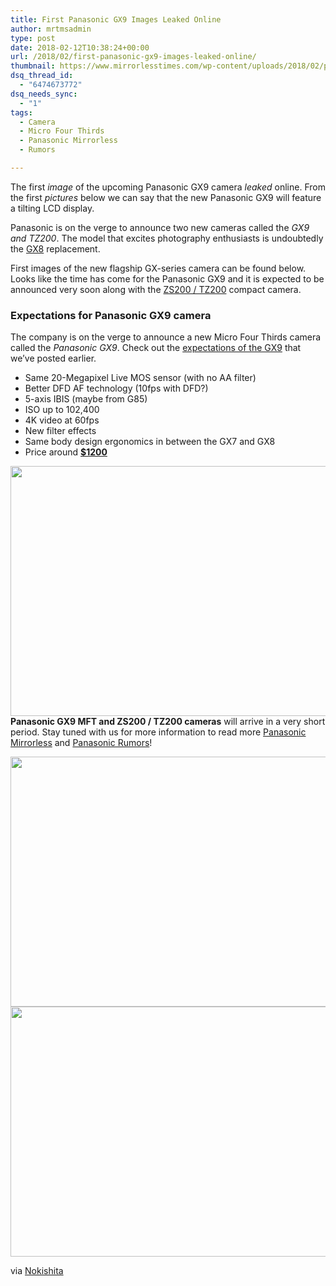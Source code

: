```yaml
---
title: First Panasonic GX9 Images Leaked Online
author: mrtmsadmin
type: post
date: 2018-02-12T10:38:24+00:00
url: /2018/02/first-panasonic-gx9-images-leaked-online/
thumbnail: https://www.mirrorlesstimes.com/wp-content/uploads/2018/02/panasonic_gx9_image_2.jpg
dsq_thread_id:
  - "6474673772"
dsq_needs_sync:
  - "1"
tags:
  - Camera
  - Micro Four Thirds
  - Panasonic Mirrorless
  - Rumors

---
```

The first _image_ of the upcoming Panasonic GX9 camera _leaked_ online. From the first _pictures_ below we can say that the new Panasonic GX9 will feature a tilting LCD display.

Panasonic is on the verge to announce two new cameras called the _GX9 and TZ200_. The model that excites photography enthusiasts is undoubtedly the <a href="https://aax-us-east.amazon-adsystem.com/x/c/QrHzCZ0_gC02JTLoqeIZVEkAAAFhQUlVuwEAAAFKAXJk_MU/https://assoc-redirect.amazon.com/g/r/http://www.amazon.com/PANASONIC-Mirrorless-Camera-Megapixels-DMC-GX8SBODY/dp/B011B8QX32/ref=as_at/?imprToken=JENTucHS56Fh0kFhjX0.ng&slotNum=0&s=electronics&ie=UTF8&qid=1506421463&sr=1-3&keywords=gx8&linkCode=sl1&tag=daicamnew-20&linkId=14ccd24682179688d409a2a4bb89b127" target="_blank" rel="noopener">GX8</a> replacement.

First images of the new flagship GX-series camera can be found below. Looks like the time has come for the Panasonic GX9 and it is expected to be announced very soon along with the [ZS200 / TZ200][1] compact camera.<!--more-->

### Expectations for Panasonic GX9 camera

The company is on the verge to announce a new Micro Four Thirds camera called the _Panasonic GX9_. Check out the [expectations of the GX9][2] that we’ve posted earlier.

  * Same 20-Megapixel Live MOS sensor (with no AA filter)
  * Better DFD AF technology (10fps with DFD?)
  * 5-axis IBIS (maybe from G85)
  * ISO up to 102,400
  * 4K video at 60fps
  * New filter effects
  * Same body design ergonomics in between the GX7 and GX8
  * Price around **<a href="https://aax-us-east.amazon-adsystem.com/x/c/QrHzCZ0_gC02JTLoqeIZVEkAAAFhQUlVuwEAAAFKAXJk_MU/https://assoc-redirect.amazon.com/g/r/http://www.amazon.com/PANASONIC-Mirrorless-Camera-Megapixels-DMC-GX8SBODY/dp/B011B8QX32/ref=as_at/?creativeASIN=B00GORMJTI&imprToken=JENTucHS56Fh0kFhjX0.ng&slotNum=1&s=electronics&ie=UTF8&qid=1506421463&sr=1-3&keywords=gx8&linkCode=sl1&tag=daicamnew-20&linkId=14ccd24682179688d409a2a4bb89b127" target="_blank" rel="nofollow noopener noreferrer" data-amzn-asin="B00GORMJTI">$1200</a>**

[<img class="aligncenter size-full wp-image-1652" src="https://i0.wp.com/www.mirrorlesstimes.com/wp-content/uploads/2018/02/panasonic_gx9_image.jpg?resize=600%2C400&#038;ssl=1" alt="" width="600" height="400" srcset="https://i0.wp.com/www.mirrorlesstimes.com/wp-content/uploads/2018/02/panasonic_gx9_image.jpg?w=900&ssl=1 900w, https://i0.wp.com/www.mirrorlesstimes.com/wp-content/uploads/2018/02/panasonic_gx9_image.jpg?resize=450%2C300&ssl=1 450w, https://i0.wp.com/www.mirrorlesstimes.com/wp-content/uploads/2018/02/panasonic_gx9_image.jpg?resize=768%2C512&ssl=1 768w" sizes="(max-width: 600px) 100vw, 600px" data-recalc-dims="1" />][3]  
**Panasonic GX9 MFT and ZS200 / TZ200 cameras** will arrive in a very short period. Stay tuned with us for more information to read more <a href="https://www.mirrorlesstimes.com/tags/panasonic-mirrorless" target="_blank" rel="noopener">Panasonic Mirrorless</a> and <a href="https://www.dailycameranews.com/tag/panasonic-rumors/" target="_blank" rel="noopener">Panasonic Rumors</a>!

[<img class="aligncenter size-full wp-image-1654" src="https://i2.wp.com/www.mirrorlesstimes.com/wp-content/uploads/2018/02/panasonic_2.jpg?resize=600%2C400&#038;ssl=1" alt="" width="600" height="400" srcset="https://i2.wp.com/www.mirrorlesstimes.com/wp-content/uploads/2018/02/panasonic_2.jpg?w=600&ssl=1 600w, https://i2.wp.com/www.mirrorlesstimes.com/wp-content/uploads/2018/02/panasonic_2.jpg?resize=450%2C300&ssl=1 450w" sizes="(max-width: 600px) 100vw, 600px" data-recalc-dims="1" />][4] [<img class="aligncenter size-full wp-image-1655" src="https://i0.wp.com/www.mirrorlesstimes.com/wp-content/uploads/2018/02/panasonic_3.jpg?resize=600%2C400&#038;ssl=1" alt="" width="600" height="400" srcset="https://i0.wp.com/www.mirrorlesstimes.com/wp-content/uploads/2018/02/panasonic_3.jpg?w=600&ssl=1 600w, https://i0.wp.com/www.mirrorlesstimes.com/wp-content/uploads/2018/02/panasonic_3.jpg?resize=450%2C300&ssl=1 450w" sizes="(max-width: 600px) 100vw, 600px" data-recalc-dims="1" />][5]

via <a href="http://www.nokishita-camera.com/2018/02/dc-gx9dc-tz200.html" target="_blank" rel="follow external noopener noreferrer" data-wpel-link="external">Nokishita</a>

 [1]: https://www.dailycameranews.com/2018/01/panasonic-gx9-tz200-cameras-announced-soon/
 [2]: https://www.dailycameranews.com/2017/09/expect-panasonic-gx9-camera/
 [3]: https://i0.wp.com/www.mirrorlesstimes.com/wp-content/uploads/2018/02/panasonic_gx9_image.jpg?ssl=1
 [4]: https://i2.wp.com/www.mirrorlesstimes.com/wp-content/uploads/2018/02/panasonic_2.jpg?ssl=1
 [5]: https://i0.wp.com/www.mirrorlesstimes.com/wp-content/uploads/2018/02/panasonic_3.jpg?ssl=1